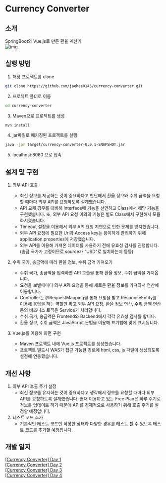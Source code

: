 # Currency Converter  
## 소개 
SpringBoot와 Vue.js로 만든 환율 계산기  
![img](.frontend/src/assets/img.PNG)

## 실행 방법
1. 해당 프로젝트를 clone
```bash
git clone https://github.com/jaehee0145/currency-converter.git
```
2. 프로젝트 폴더로 이동
```bash
cd currency-converter
```
3. Maven으로 프로젝트를 생성
```bash
mvn install
```
4. jar파일로 패키징된 프로젝트를 실행
```bash
java -jar target/currency-converter-0.0.1-SNAPSHOT.jar
```
5. localhost:8080 으로 접속

## 설계 및 구현   

1. 외부 API 호출
    - 최신 정보를 제공하는 것이 중요하다고 판단해서 환율 정보와 수취 금액을 요청할 때마다 외부 API를 요청하도록 설계했습니다. 
    - API 교체 경우를 대비해 Interface에 기능을 선언하고 Class에서 해당 기능을 구현했습니다. 
      또, 외부 API 요청 이외의 기능은 별도 Class에서 구현해서 모듈화시켰습니다.  
    - Timeout 설정을 이용해서 외부 API 요청 지연으로 인한 문제를 방지했습니다. 
    - 외부 API 요청에 필요한 Url과 Access key는 용이하게 관리하기 위해 application.properties에 저장했습니다.
    - 외부 API를 이용해 가져온 데이터를 사용하기 전에 유효성 검사를 진행합니다. 
        (송금 국가가 고정이므로 source가 "USD"로 일치하는지 등등)
    
2. 수취 국가, 송금액에 따라 환율 정보, 수취 금액 가져오기 
    - 수취 국가, 송금액을 입력하면 API 호출을 통해 환율 정보, 수취 금액을 가져옵니다. 
    - 요청을 보낼때마다 외부 API 요청을 통해 새로운 환율 정보를 가져와서 연산에 이용합니다.
    - Controller는 @RequestMapping을 통해 요청을 받고 ResponseEntity를 이용해 응답을 하는 역할만 하고 
     외부 API 요청, 환율 정보 연산, 수취 금액 연산 등의 비즈니스 로직은 Service가 처리합니다.  
    - 수취 국가, 송금액은 Frontend와 Backend에서 각각 유효성 검사를 합니다.    
    - 환율 정보, 수취 금액은 JavaScript 문법을 이용해 표기법에 맞게 표시됩니다. 

3. Vue.js를 이용해 화면 구현  
    - Maven 프로젝트 내에 Vue.js 프로젝트를 생성했습니다. 
    - 프로젝트 빌드시 WAS가 접근 가능한 경로에 html, css, js 파일이 생성되도록 설정해 연동했습니다.  

## 개선 사항  

1. 외부 API 호출 주기 설정  
    - 최신 정보를 유지하는 것이 중요하다고 생각해서 정보를 요청할 때마다 외부 API를 요청하도록 설계했습니다. 현재 이용하고 있는 Free Plan은 하루 주기로 정보를 업데이트 하기 때문에 API를 경제적으로 사용하기 위해 호출 주기를 설정할 예정입니다. 
2. 테스트 코드 추가  
    - 기본적인 테스트 코드만 작성한 상태라 다양한 경우를 테스트 할 수 있도록 테스트 코드를 추가할 예정입니다.  

## 개발 일지   
[[Currency Converter] Day 1](https://jaehee0145.github.io/currency%20converter/Currency-Converter-Day1/)  
[[Currency Converter] Day 2](https://jaehee0145.github.io/currency%20converter/Currency-Converter-Day2/)  
[[Currency Converter] Day 3](https://jaehee0145.github.io/currency%20converter/Currency-Converter-Day3/)  
[[Currency Converter] Day 4](https://jaehee0145.github.io/currency%20converter/Currency-Converter-Day4/)  